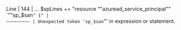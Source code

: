 Line |
 144 |  …   $spLines += "resource ""azuread_service_principal"" `""sp_$san`" {"
     |                                                             ~~~~~~~~~
     | Unexpected token 'sp_$san`"' in expression or statement.